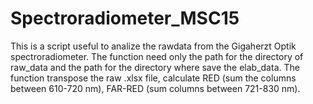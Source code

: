 # Spectroradiometer_MSC15
This is a script useful to analize the rawdata from the Gigaherzt Optik spectroradiometer.
The function need only the path for the directory of raw_data and the path for the directory where save the elab_data.
The function transpose the raw .xlsx file, calculate RED (sum the columns between 610-720 nm), FAR-RED (sum columns between 721-830 nm).



